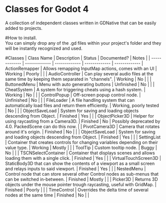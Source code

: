 # Classes for Godot 4
A collection of independent classes written in GDNative that can be easily added to projects.  


#How to install.  
You can simply drop any of the .gd files within your project's folder and they will be instantly recognized and used.


#Classes
| Class Name  | Description | Status | Documented? | Notes |
| ------------- | ------------- | ------------- | ------------- | -------------
| ActionRemapper  | Allows remapping InputMap actions, comes with an UI | Working | Poorly | |
| AudioController  | Can play several audio files at the same time by keeping them separated in "channels". | Working | No | |
| ButtonedMenu | Menu with auto generating buttons | Unfinished | No | |
| CheatSystem | A system for triggering cheats using a hash system. | Working | No | |
| ControlPopup | Off-screen popup control node. | Unfinished | No | |
| FileLoader | A file handling system that can automatically load files and return them efficiently. | Working, poorly tested | No | |
| ObjectSaveLoad | System for saving and loading objects descending from Object. | Finished | Yes | |
| ObjectPicker3D | Helper for using raycasting from a Camera3D. | Finished | No | Possibly deprecated by 4.0. PackedScene can do this now. |
| PivotCamera3D | Camera that rotates around it's origin. | Finished | No | |
| ObjectSaveLoad | System for saving and loading objects descending from Object. | Finished | Yes | |
| SettingList | Container that creates controls for changing variables depending on their value type. | Working | Mostly | |
| ToolTip | Custom tooltip node. | Buggy | No | |
| TSCNSelectContainer | Container that displays scenes and allows loading them with a single click. | Finished | Yes | |
| VirtualTouchScreen3D | StaticBody3D that can show the contents of a viewport as a small screen and relays inputs to said viewport. | Finished | Yes | |
| NestedMenu | Control node that can store several other Control nodes as sub-menus that can be switched in-between. | Finished | Mostly | |
| Picker3D | Returns 3D objects under the mouse pointer trough raycasting, useful with GridMap. | Finished | Poorly | |
| TimeControl | Overrides the delta time of several nodes at the same time | Finished | No | |
